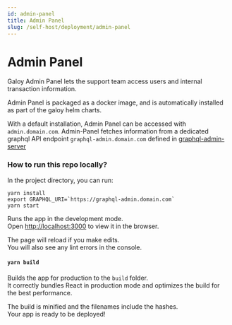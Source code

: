 ```yaml
---
id: admin-panel
title: Admin Panel
slug: /self-host/deployment/admin-panel
---
```


# Admin Panel

Galoy Admin Panel lets the support team access users and internal transaction information.

Admin Panel is packaged as a docker image, and is automatically installed as part of the galoy helm charts.

With a default installation, Admin Panel can be accessed with `admin.domain.com`. Admin-Panel fetches information from a dedicated graphql API endpoint `graphql-admin.domain.com` defined in [graphql-admin-server](https://github.com/GaloyMoney/blink/blob/main/src/servers/graphql-admin-server.ts)

### How to run this repo locally?

In the project directory, you can run:

```
yarn install
export GRAPHQL_URI=`https://graphql-admin.domain.com`
yarn start
```

Runs the app in the development mode.\
Open [http://localhost:3000](http://localhost:3000/) to view it in the browser.

The page will reload if you make edits.\
You will also see any lint errors in the console.

#### `yarn build`

Builds the app for production to the `build` folder.\
It correctly bundles React in production mode and optimizes the build for the best performance.

The build is minified and the filenames include the hashes.\
Your app is ready to be deployed!
